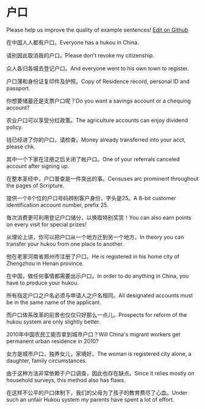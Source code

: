 # 户口

Please help us improve the quality of example sentences! [Edit on Github](https://github.com/jiyushe/jiyu-example-sentence-source/blob/main/chinese/hukou.md)

<p><span class="chinese">在中国人人都有户口。</span><span class="english">Everyone has a hukou in China.</span></p>

<p><span class="chinese">请别因此取消我的户口。</span><span class="english">Please don't revoke my citizenship.</span></p>

<p><span class="chinese">众人各归各城去登记户口。</span><span class="english">And everyone went to his own town to register.</span></p>

<p><span class="chinese">户口薄和身份证复印件及护照。</span><span class="english">Copy of Residence record, personal ID and passport.</span></p>

<p><span class="chinese">你想要储蓄还是支票户口呢？</span><span class="english">Do you want a savings account or a chequing account?</span></p>

<p><span class="chinese">农业户口可以享受分红政策。</span><span class="english">The agriculture accounts can enjoy  dividend policy.</span></p>

<p><span class="chinese">钱已经进了你的户口，请检查。</span><span class="english">Money already transferred into your acct, please chk.</span></p>

<p><span class="chinese">其中一个下家在注册之后关闭了帐户口。</span><span class="english">One of your referrals canceled account after signing up.</span></p>

<p><span class="chinese">在整本圣经中，户口普查是一件突出的事。</span><span class="english">Censuses arc prominent throughout the pages of Scripture.</span></p>

<p><span class="chinese">提供一个8个位的户口号码辨别客户身份，字头是25。</span><span class="english">A 8-bit customer identification account number, prefix 25.</span></p>

<p><span class="chinese">毎次消费更可利用登记户口储分，以换取特别奖赏！</span><span class="english">You can also earn points on every visit for special prizes!</span></p>

<p><span class="chinese">从理论上讲，你可以把户口从一个地方迁到另一个地方。</span><span class="english">In theory you can transfer your hukou from one place to another.</span></p>

<p><span class="chinese">他在老家河南省郑州市注册了户口。</span><span class="english">He is registered in his home city of Zhengzhou in Henan province.</span></p>

<p><span class="chinese">在中国，做任何事情都需要出示户口。</span><span class="english">In order to do anything in China, you have to produce your hukou.</span></p>

<p><span class="chinese">所有指定户口之户名必须与申请人之户名相同。</span><span class="english">All designated accounts must be in the same name of the applicant.</span></p>

<p><span class="chinese">而户口体系改革的前景也仅仅只好那么一点儿。</span><span class="english">Prospects for reform of the hukou system are only slightly better.</span></p>

<p><span class="chinese">2010年中国农民工能否拿到城市户口？</span><span class="english">Will China's migrant workers get permanent urban residence in 2010?</span></p>

<p><span class="chinese">女方是城市户口，独养女儿，家境好。</span><span class="english">The woman is registered city alone, a daughter, family circumstances.</span></p>

<p><span class="chinese">由于这种方法非常依赖于户口调查，因此也存在缺点。</span><span class="english">Since it relies mostly on household surveys, this method also has flaws.</span></p>

<p><span class="chinese">在这样不公平的户口体制下，我们的父母为了孩子的教育费尽了心血。</span><span class="english">Under such an unfair Hukou system my parents have spent a lot of effort.</span></p>

